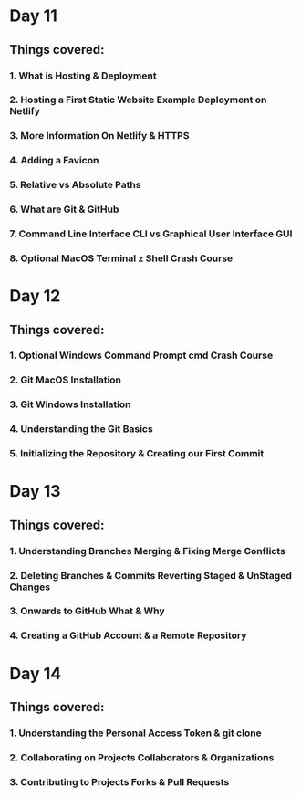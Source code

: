 # Day 11
## Things covered:
### 1. What is Hosting & Deployment
### 2. Hosting a First Static Website Example Deployment on Netlify
### 3. More Information On Netlify & HTTPS
### 4. Adding a Favicon
### 5. Relative vs Absolute Paths
### 6. What are Git & GitHub
### 7. Command Line Interface CLI vs Graphical User Interface GUI
### 8. Optional MacOS Terminal z Shell Crash Course
##
#  Day 12
## Things covered:
### 1. Optional Windows Command Prompt cmd Crash Course
### 2. Git MacOS Installation
### 3. Git Windows Installation
### 4. Understanding the Git Basics
### 5. Initializing the Repository & Creating our First Commit
##
# Day 13
## Things covered:
### 1. Understanding Branches Merging & Fixing Merge Conflicts
### 2. Deleting Branches & Commits Reverting Staged & UnStaged Changes
### 3. Onwards to GitHub What & Why
### 4. Creating a GitHub Account & a Remote Repository
##
# Day 14
## Things covered:
### 1. Understanding the Personal Access Token & git clone
### 2. Collaborating on Projects Collaborators & Organizations
### 3. Contributing to Projects Forks & Pull Requests